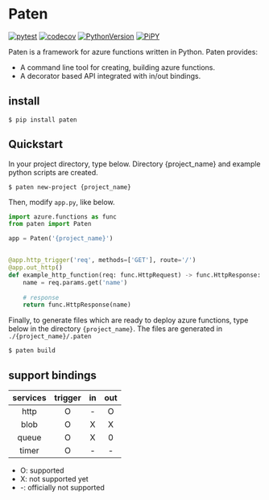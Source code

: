 # Paten

[![pytest](https://github.com/gsy0911/paten/workflows/pytest/badge.svg)](https://github.com/gsy0911/paten/actions?query=workflow%3Apytest)
[![codecov](https://codecov.io/gh/gsy0911/paten/branch/master/graph/badge.svg)](https://codecov.io/gh/gsy0911/paten)
[![PythonVersion](https://img.shields.io/badge/python-3.7|3.8-blue.svg)](https://www.python.org/downloads/release/python-377/)
[![PiPY](https://img.shields.io/badge/pypi-0.1.0-blue.svg)](https://pypi.org/project/paten/)


Paten is a framework for azure functions written in Python. Paten provides:

* A command line tool for creating, building azure functions.
* A decorator based API integrated with in/out bindings.

## install

```shell script
$ pip install paten
```

## Quickstart

In your project directory, type below.
Directory {project_name} and example python scripts are created.

```shell script
$ paten new-project {project_name}
```

Then, modify `app.py`, like below.

```python
import azure.functions as func
from paten import Paten

app = Paten('{project_name}')


@app.http_trigger('req', methods=['GET'], route='/')
@app.out_http()
def example_http_function(req: func.HttpRequest) -> func.HttpResponse:
    name = req.params.get('name')
    
    # response
    return func.HttpResponse(name)

```

Finally, to generate files which are ready to deploy azure functions, type below in the directory `{project_name}`.
The files are generated in `./{project_name}/.paten`

```shell script
$ paten build
```

## support bindings

| services | trigger | in | out | 
|:--:|:--:|:--:|:--:|
| http | O | - | O |
| blob | O | X | X |
| queue | O | X | 0 |
| timer | O | - | - |
 
* O: supported
* X: not supported yet
* -: officially not supported